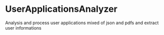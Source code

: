 # UserApplicationsAnalyzer
Analysis and process user applications mixed of json and pdfs and extract user informations
